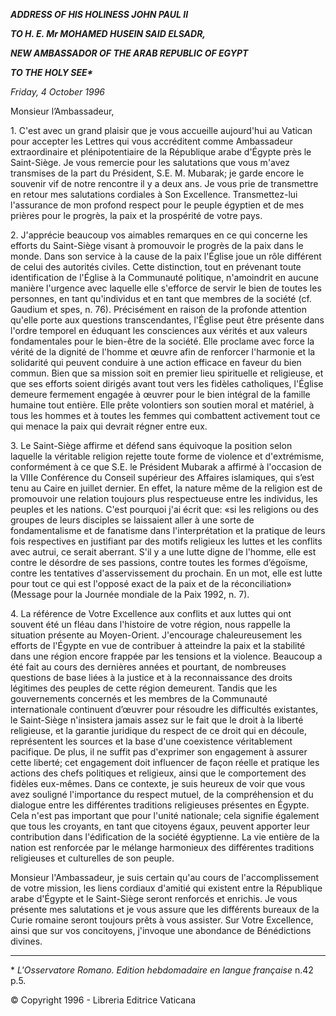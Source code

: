***ADDRESS OF HIS HOLINESS JOHN PAUL II***

***TO H. E. Mr MOHAMED HUSEIN SAID ELSADR,***

***NEW AMBASSADOR OF THE ARAB REPUBLIC OF EGYPT***

***TO THE HOLY SEE\****

*Friday, 4 October 1996*

Monsieur l’Ambassadeur,

1\. C'est avec un grand plaisir que je vous accueille aujourd'hui au Vatican pour accepter les Lettres qui vous accréditent comme Ambassadeur extraordinaire et plénipotentiaire de la République arabe d'Égypte près le Saint-Siège. Je vous remercie pour les salutations que vous m'avez transmises de la part du Président, S.E. M. Mubarak; je garde encore le souvenir vif de notre rencontre il y a deux ans. Je vous prie de transmettre en retour mes salutations cordiales à Son Excellence. Transmettez-lui l'assurance de mon profond respect pour le peuple égyptien et de mes prières pour le progrès, la paix et la prospérité de votre pays.

2\. J'apprécie beaucoup vos aimables remarques en ce qui concerne les efforts du Saint-Siège visant à promouvoir le progrès de la paix dans le monde. Dans son service à la cause de la paix l'Église joue un rôle différent de celui des autorités civiles. Cette distinction, tout en prévenant toute identification de l'Église à la Communauté politique, n'amoindrit en aucune manière l'urgence avec laquelle elle s'efforce de servir le bien de toutes les personnes, en tant qu'individus et en tant que membres de la société (cf. Gaudium et spes, n. 76). Précisément en raison de la profonde attention qu'elle porte aux questions transcendantes, l'Église peut être présente dans l'ordre temporel en éduquant les consciences aux vérités et aux valeurs fondamentales pour le bien-être de la société. Elle proclame avec force la vérité de la dignité de l'homme et œuvre afin de renforcer l'harmonie et la solidarité qui peuvent conduire à une action efficace en faveur du bien commun. Bien que sa mission soit en premier lieu spirituelle et religieuse, et que ses efforts soient dirigés avant tout vers les fidèles catholiques, l'Église demeure fermement engagée à œuvrer pour le bien intégral de la famille humaine tout entière. Elle prête volontiers son soutien moral et matériel, à tous les hommes et à toutes les femmes qui combattent activement tout ce qui menace la paix qui devrait régner entre eux.

3\. Le Saint-Siège affirme et défend sans équivoque la position selon laquelle la véritable religion rejette toute forme de violence et d'extrémisme, conformément à ce que S.E. le Président Mubarak a affirmé à l'occasion de la VIIIe Conférence du Conseil supérieur des Affaires islamiques, qui s’est tenu au Caire en juillet dernier. En effet, la nature même de la religion est de promouvoir une relation toujours plus respectueuse entre les individus, les peuples et les nations. C'est pourquoi j'ai écrit que: «si les religions ou des groupes de leurs disciples se laissaient aller à une sorte de fondamentalisme et de fanatisme dans l'interprétation et la pratique de leurs fois respectives en justifiant par des motifs religieux les luttes et les conflits avec autrui, ce serait aberrant. S'il y a une lutte digne de l'homme, elle est contre le désordre de ses passions, contre toutes les formes d’égoïsme, contre les tentatives d'asservissement du prochain. En un mot, elle est lutte pour tout ce qui est l'opposé exact de la paix et de la réconciliation» (Message pour la Journée mondiale de la Paix 1992, n. 7).

4\. La référence de Votre Excellence aux conflits et aux luttes qui ont souvent été un fléau dans l'histoire de votre région, nous rappelle la situation présente au Moyen-Orient. J'encourage chaleureusement les efforts de l'Égypte en vue de contribuer à atteindre la paix et la stabilité dans une région encore frappée par les tensions et la violence. Beaucoup a été fait au cours des dernières années et pourtant, de nombreuses questions de base liées à la justice et à la reconnaissance des droits légitimes des peuples de cette région demeurent. Tandis que les gouvernements concernés et les membres de la Communauté internationale continuent d’œuvrer pour résoudre les difficultés existantes, le Saint-Siège n'insistera jamais assez sur le fait que le droit à la liberté religieuse, et la garantie juridique du respect de ce droit qui en découle, représentent les sources et la base d'une coexistence véritablement pacifique. De plus, il ne suffit pas d'exprimer son engagement à assurer cette liberté; cet engagement doit influencer de façon réelle et pratique les actions des chefs politiques et religieux, ainsi que le comportement des fidèles eux-mêmes. Dans ce contexte, je suis heureux de voir que vous avez souligné l'importance du respect mutuel, de la compréhension et du dialogue entre les différentes traditions religieuses présentes en Égypte. Cela n'est pas important que pour l'unité nationale; cela signifie également que tous les croyants, en tant que citoyens égaux, peuvent apporter leur contribution dans l'édification de la société égyptienne. La vie entière de la nation est renforcée par le mélange harmonieux des différentes traditions religieuses et culturelles de son peuple.

Monsieur l'Ambassadeur, je suis certain qu'au cours de l'accomplissement de votre mission, les liens cordiaux d'amitié qui existent entre la République arabe d'Égypte et le Saint-Siège seront renforcés et enrichis. Je vous présente mes salutations et je vous assure que les différents bureaux de la Curie romaine seront toujours prêts à vous assister. Sur Votre Excellence, ainsi que sur vos concitoyens, j'invoque une abondance de Bénédictions divines.

* * *

\* *L'Osservatore Romano. Edition hebdomadaire en langue française* n.42 p.5.

© Copyright 1996 - Libreria Editrice Vaticana